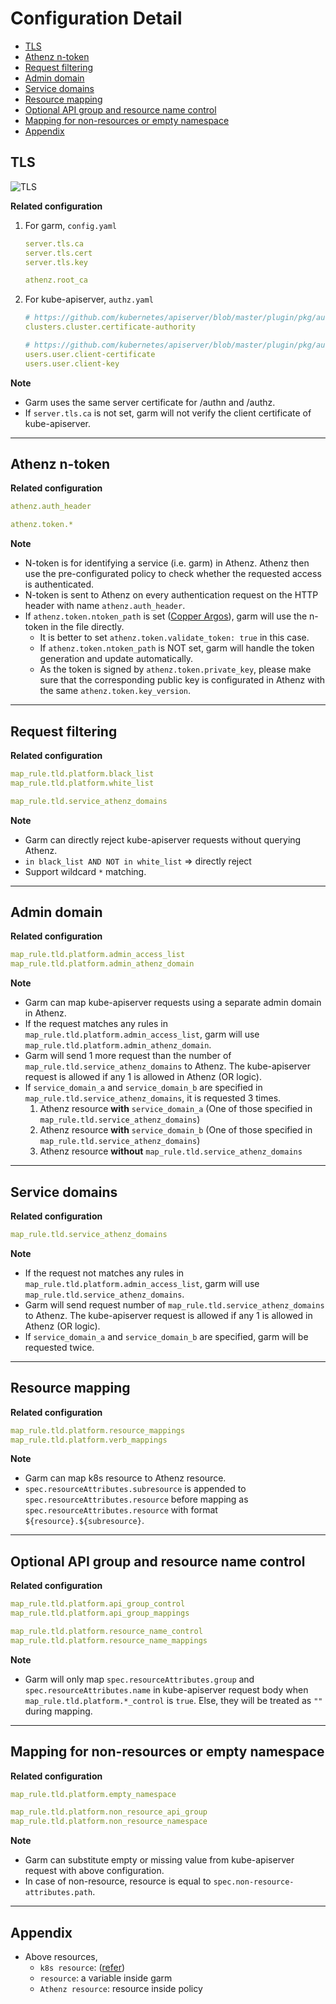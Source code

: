 # Configuration Detail

<!-- TOC -->

- [TLS](#tls)
- [Athenz n-token](#athenz-n-token)
- [Request filtering](#request-filtering)
- [Admin domain](#admin-domain)
- [Service domains](#service-domains)
- [Resource mapping](#resource-mapping)
- [Optional API group and resource name control](#optional-api-group-and-resource-name-control)
- [Mapping for non-resources or empty namespace](#mapping-for-non-resources-or-empty-namespace)
- [Appendix](#appendix)

<!-- /TOC -->
<!--markdownlint-disable MD013-->
<!--markdownlint-disable MD036-->

## TLS

![TLS](./assets/tls.png)

**Related configuration**

1. For garm, `config.yaml`

    ```yaml
    server.tls.ca
    server.tls.cert
    server.tls.key

    athenz.root_ca
    ```

1. For kube-apiserver, `authz.yaml`

    ```yaml
    # https://github.com/kubernetes/apiserver/blob/master/plugin/pkg/authorizer/webhook/webhook.go#L69
    clusters.cluster.certificate-authority

    # https://github.com/kubernetes/apiserver/blob/master/plugin/pkg/authorizer/webhook/webhook.go#L76-L77
    users.user.client-certificate
    users.user.client-key
    ```

**Note**

- Garm uses the same server certificate for /authn and /authz.
- If `server.tls.ca` is not set, garm will not verify the client certificate of kube-apiserver.

---

## Athenz n-token

**Related configuration**

```yaml
athenz.auth_header

athenz.token.*
```

**Note**

- N-token is for identifying a service (i.e. garm) in Athenz. Athenz then use the pre-configurated policy to check whether the requested access is authenticated.
- N-token is sent to Athenz on every authentication request on the HTTP header with name `athenz.auth_header`.
- If `athenz.token.ntoken_path` is set ([Copper Argos](https://github.com/AthenZ/athenz/blob/master/docs/copper_argos_dev.md)), garm will use the n-token in the file directly.
  - It is better to set `athenz.token.validate_token: true` in this case.
  - If `athenz.token.ntoken_path` is NOT set, garm will handle the token generation and update automatically.
  - As the token is signed by `athenz.token.private_key`, please make sure that the corresponding public key is configurated in Athenz with the same `athenz.token.key_version`.

---

## Request filtering

**Related configuration**

```yaml
map_rule.tld.platform.black_list
map_rule.tld.platform.white_list

map_rule.tld.service_athenz_domains
```

**Note**

- Garm can directly reject kube-apiserver requests without querying Athenz.
- `in black_list AND NOT in white_list` => directly reject
- Support wildcard `*` matching.

---

## Admin domain

**Related configuration**

```yaml
map_rule.tld.platform.admin_access_list
map_rule.tld.platform.admin_athenz_domain
```

**Note**

- Garm can map kube-apiserver requests using a separate admin domain in Athenz.
- If the request matches any rules in `map_rule.tld.platform.admin_access_list`, garm will use `map_rule.tld.platform.admin_athenz_domain`.
- Garm will send 1 more request than the number of `map_rule.tld.service_athenz_domains` to Athenz. The kube-apiserver request is allowed if any 1 is allowed in Athenz (OR logic).
- If `service_domain_a` and `service_domain_b` are specified in `map_rule.tld.service_athenz_domains`, it is requested 3 times.
  1. Athenz resource **with** `service_domain_a` (One of those specified in `map_rule.tld.service_athenz_domains`)
  1. Athenz resource **with** `service_domain_b` (One of those specified in `map_rule.tld.service_athenz_domains`)
  1. Athenz resource **without** `map_rule.tld.service_athenz_domains`

---

## Service domains

**Related configuration**

```yaml
map_rule.tld.service_athenz_domains
```

**Note**

- If the request not matches any rules in `map_rule.tld.platform.admin_access_list`, garm will use `map_rule.tld.service_athenz_domains`.
- Garm will send request number of `map_rule.tld.service_athenz_domains` to Athenz. The kube-apiserver request is allowed if any 1 is allowed in Athenz (OR logic).
- If `service_domain_a` and `service_domain_b` are specified, garm will be requested twice.

---

## Resource mapping

**Related configuration**

```yaml
map_rule.tld.platform.resource_mappings
map_rule.tld.platform.verb_mappings
```

**Note**

- Garm can map k8s resource to Athenz resource.
- `spec.resourceAttributes.subresource` is appended to `spec.resourceAttributes.resource` before mapping as `spec.resourceAttributes.resource` with format `${resource}.${subresource}`.

---

## Optional API group and resource name control

**Related configuration**

```yaml
map_rule.tld.platform.api_group_control
map_rule.tld.platform.api_group_mappings

map_rule.tld.platform.resource_name_control
map_rule.tld.platform.resource_name_mappings
```

**Note**

- Garm will only map `spec.resourceAttributes.group` and `spec.resourceAttributes.name` in kube-apiserver request body when `map_rule.tld.platform.*_control` is `true`. Else, they will be treated as `""` during mapping.

---

## Mapping for non-resources or empty namespace

**Related configuration**

```yaml
map_rule.tld.platform.empty_namespace

map_rule.tld.platform.non_resource_api_group
map_rule.tld.platform.non_resource_namespace
```

**Note**

- Garm can substitute empty or missing value from kube-apiserver request with above configuration.
- In case of non-resource, resource is equal to `spec.non-resource-attributes.path`.

---

## Appendix

- Above resources,
  - `k8s resource`: ([refer](https://github.com/kubernetes/apiserver/blob/master/plugin/pkg/authorizer/webhook/webhook.go#L165))
  - `resource`: a variable inside garm
  - `Athenz resource`: resource inside policy
